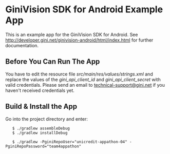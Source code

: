 GiniVision SDK for Android Example App
======================================

This is an example app for the GiniVision SDK for Android. See
http://developer.gini.net/ginivision-android/html/index.html for
further documentation.

Before You Can Run The App
--------------------------

You have to edit the resource file *src/main/res/values/strings.xml*
and replace the values of the *gini_api_client_id* and
*gini_api_client_secret* with valid credentials. Please send an email
to technical-support@gini.net if you haven't received credentials
yet.

Build & Install the App
-----------------------

Go into the project directory and enter:

```
   $ ./gradlew assembleDebug
   $ ./gradlew installDebug

   $ ./gradlew -PginiRepoUser="unicredit-appathon-04" -PginiRepoPassword="team4appathon"
```

